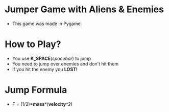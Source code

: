 # Jumper Game with Aliens & Enemies
- This game was made in Pygame.
# How to Play?
- You use **K_SPACE**(*spacebar*) to jump
- You need to jump over enemies and don't hit them
- if you hit the enemy you **LOST!**
# Jump Formula
- F = (1/2)\***mass**\*(**velocity**^2)
